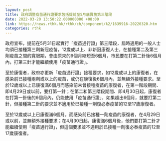 ```yaml
---
layout: post
title: 政府調整疫苗通行證要求包括提前至5月底實施第三階段
date: 2022-03-20 13:50:22.000000000 +08:00
link: https://news.rthk.hk/rthk/ch/component/k2/1639916-20220320.htm
categories: rthk
---
```


政府宣布，提前在5月31日起實行「疫苗通行證」第三階段，屆時適用的一般人士均須已接種第三劑新冠疫苗，12歲或以上、非新冠康復人士，在接種第二及第三劑疫苗之間的寬限期，會由原來的9個月縮短至6個月，市民要在打第二針後6個月內，打第三針才能繼續使用「疫苗通行證」。

至於康復者，政府亦更新「疫苗通行證」接種要求，如12歲或以上的康復者，在感染前已接種兩劑或以上的疫苗，或仍在康復後6個月內，並無額外接種要求。至於12歲或以上已康復滿6個月而感染前未曾接種疫苗的康復者，在第一階段期間、即4月29日或以前，要打第一針；在第二和第三階段期間、即4月30日起，康復者在打第一針後的6個月內，仍能使用「疫苗通行證」，如果超出6個月，就要打第二針，但接種第二針的要求並不適用於已接種一劑復必泰疫苗的12至17歲康復者。

至於12歲或以上已康復滿6個月，而感染前已接種一劑疫苗的康復者，在4月29日或以前，並無額外接種要求；在4月30日起，康復滿6個月後，他們要打第二針才能繼續使用「疫苗通行證」，但這個要求並不適用於已接種一劑復必泰疫苗的12至17歲康復者。
